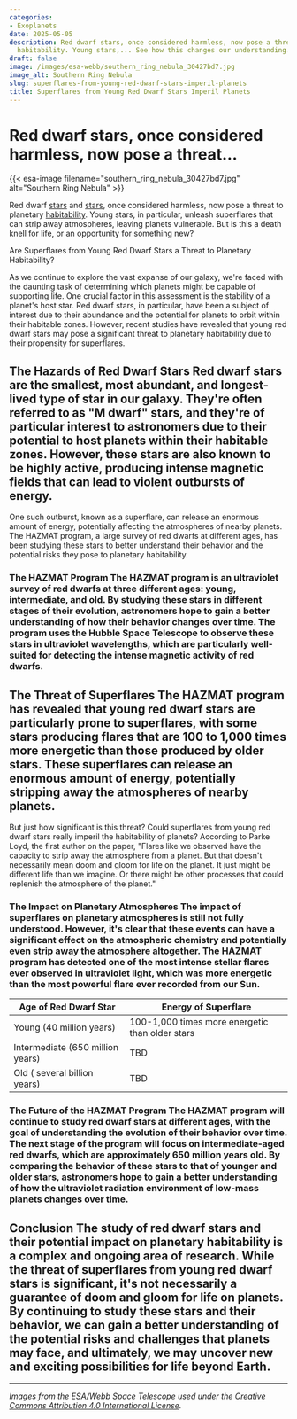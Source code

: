 ```yaml
---
categories:
- Exoplanets
date: 2025-05-05
description: Red dwarf stars, once considered harmless, now pose a threat to planetary
  habitability. Young stars,... See how this changes our understanding.
draft: false
image: /images/esa-webb/southern_ring_nebula_30427bd7.jpg
image_alt: Southern Ring Nebula
slug: superflares-from-young-red-dwarf-stars-imperil-planets
title: Superflares from Young Red Dwarf Stars Imperil Planets
---
```


# Red dwarf stars, once considered harmless, now pose a threat...
{{< esa-image filename="southern_ring_nebula_30427bd7.jpg" alt="Southern Ring Nebula" >}}



Red dwarf [stars](/blog/binary-stars-and-giant-planets-forge-a-new-understanding-of-) and [stars](/blog/the-hidden-dangers-of-red-dwarf-stars-for-life), once considered harmless, now pose a threat to planetary [habitability](/blog/the-elusive-promise-of-exoplanetary-habitability). Young stars, in particular, unleash superflares that can strip away atmospheres, leaving planets vulnerable. But is this a death knell for life, or an opportunity for something new?

Are Superflares from Young Red Dwarf Stars a Threat to Planetary Habitability?

 As we continue to explore the vast expanse of our galaxy, we're faced with the daunting task of determining which planets might be capable of supporting life. One crucial factor in this assessment is the stability of a planet's host star. Red dwarf stars, in particular, have been a subject of interest due to their abundance and the potential for planets to orbit within their habitable zones. However, recent studies have revealed that young red dwarf stars may pose a significant threat to planetary habitability due to their propensity for superflares.

 ## The Hazards of Red Dwarf Stars Red dwarf stars are the smallest, most abundant, and longest-lived type of star in our galaxy. They're often referred to as "M dwarf" stars, and they're of particular interest to astronomers due to their potential to host planets within their habitable zones. However, these stars are also known to be highly active, producing intense magnetic fields that can lead to violent outbursts of energy.

 One such outburst, known as a superflare, can release an enormous amount of energy, potentially affecting the atmospheres of nearby planets. The HAZMAT program, a large survey of red dwarfs at different ages, has been studying these stars to better understand their behavior and the potential risks they pose to planetary habitability.

 ### The HAZMAT Program The HAZMAT program is an ultraviolet survey of red dwarfs at three different ages: young, intermediate, and old. By studying these stars in different stages of their evolution, astronomers hope to gain a better understanding of how their behavior changes over time. The program uses the Hubble Space Telescope to observe these stars in ultraviolet wavelengths, which are particularly well-suited for detecting the intense magnetic activity of red dwarfs.

 ## The Threat of Superflares The HAZMAT program has revealed that young red dwarf stars are particularly prone to superflares, with some stars producing flares that are 100 to 1,000 times more energetic than those produced by older stars. These superflares can release an enormous amount of energy, potentially stripping away the atmospheres of nearby planets.

 But just how significant is this threat? Could superflares from young red dwarf stars really imperil the habitability of planets? According to Parke Loyd, the first author on the paper, "Flares like we observed have the capacity to strip away the atmosphere from a planet. But that doesn't necessarily mean doom and gloom for life on the planet. It just might be different life than we imagine. Or there might be other processes that could replenish the atmosphere of the planet."

 ### The Impact on Planetary Atmospheres The impact of superflares on planetary atmospheres is still not fully understood. However, it's clear that these events can have a significant effect on the atmospheric chemistry and potentially even strip away the atmosphere altogether. The HAZMAT program has detected one of the most intense stellar flares ever observed in ultraviolet light, which was more energetic than the most powerful flare ever recorded from our Sun.

 | Age of Red Dwarf Star | Energy of Superflare |
| --- | --- |
| Young (40 million years) | 100-1,000 times more energetic than older stars |
| Intermediate (650 million years) | TBD |
| Old ( several billion years) | TBD | ## The Importance of Studying Red Dwarf Stars The study of red dwarf stars is crucial for our understanding of planetary habitability. As the most abundant type of star in our galaxy, they're likely to host a significant portion of the planets that exist within habitable zones. By studying these stars and their behavior, we can gain a better understanding of the potential risks and challenges that planets may face.

 ### The Future of the HAZMAT Program The HAZMAT program will continue to study red dwarf stars at different ages, with the goal of understanding the evolution of their behavior over time. The next stage of the program will focus on intermediate-aged red dwarfs, which are approximately 650 million years old. By comparing the behavior of these stars to that of younger and older stars, astronomers hope to gain a better understanding of how the ultraviolet radiation environment of low-mass planets changes over time.

 ## Conclusion The study of red dwarf stars and their potential impact on planetary habitability is a complex and ongoing area of research. While the threat of superflares from young red dwarf stars is significant, it's not necessarily a guarantee of doom and gloom for life on planets. By continuing to study these stars and their behavior, we can gain a better understanding of the potential risks and challenges that planets may face, and ultimately, we may uncover new and exciting possibilities for life beyond Earth.

---

*Images from the ESA/Webb Space Telescope used under the [Creative Commons Attribution 4.0 International License](https://creativecommons.org/licenses/by/4.0).*